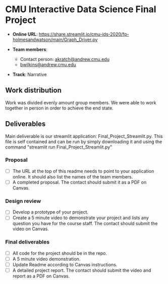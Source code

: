 # CMU Interactive Data Science Final Project

* **Online URL**: https://share.streamlit.io/cmu-ids-2020/fp-holmesandwatson/main/Graph_Driver.py
* **Team members**:
  * Contact person: akratch@andrew.cmu.edu
  * bwilkins@andrew.cmu.edu
  
* **Track**: Narrative

## Work distribution

Work was divided evenly amount group members. We were able to work together in person in order to achieve the end state. 

## Deliverables

Main deliverable is our streamlit application: Final_Project_Streamlit.py. This file is self contained and can be run by simply downloading it
and using the command "streamlit run Final_Project_Streamlit.py" 

### Proposal

- [ ] The URL at the top of this readme needs to point to your application online. It should also list the names of the team members.
- [ ] A completed proposal. The contact should submit it as a PDF on Canvas.

### Design review

- [ ] Develop a prototype of your project.
- [ ] Create a 5 minute video to demonstrate your project and lists any question you have for the course staff. The contact should submit the video on Canvas.

### Final deliverables

- [ ] All code for the project should be in the repo.
- [ ] A 5 minute video demonstration.
- [ ] Update Readme according to Canvas instructions.
- [ ] A detailed project report. The contact should submit the video and report as a PDF on Canvas.
